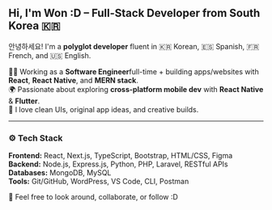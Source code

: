 ## Hi, I'm Won :D – Full-Stack Developer from South Korea 🇰🇷

안녕하세요! I'm a **polyglot developer** fluent in 🇰🇷 Korean, 🇪🇸 Spanish, 🇫🇷 French, and 🇺🇸 English.

🧑‍💻 Working as a **Software Engineer**full-time + building apps/websites with **React**, **React Native**, and **MERN stack**.  
🌍 Passionate about exploring **cross-platform mobile dev** with **React Native** & **Flutter**.  
📱 I love clean UIs, original app ideas, and creative builds.

---

### ⚙️ Tech Stack
**Frontend:** React, Next.js, TypeScript, Bootstrap, HTML/CSS, Figma  
**Backend:** Node.js, Express.js, Python, PHP, Laravel, RESTful APIs  
**Databases:** MongoDB, MySQL  
**Tools:** Git/GitHub, WordPress, VS Code, CLI, Postman

🌌 Feel free to look around, collaborate, or follow :D 
